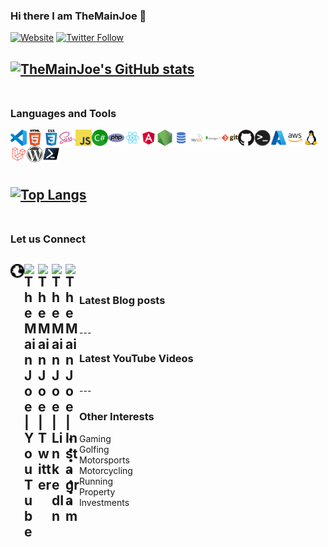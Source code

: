 ### Hi there I am TheMainJoe 👋

[![Website](https://img.shields.io/website?label=jmasango.co.za&style=for-the-badge&url=https%3A%2F%2Fjmasango.co.za)](https://jmasango.co.za)
[![Twitter Follow](https://img.shields.io/twitter/follow/TheMainJoe?color=1DA1F2&logo=twitter&style=for-the-badge)](https://twitter.com/intent/follow?original_referer=https%3A%2F%2Fgithub.com%2FTheMainJoe&screen_name=TheMainJoe)

[![TheMainJoe's GitHub stats](https://github-readme-stats.vercel.app/api?username=themainjoe&cout_private=true&show_icons=true&theme=dark)](https://github.com/themainjoe/github-readme-stats)
<br /><br />
---

### Languages and Tools

<img align="left" alt="Visual Studio Code" width="26px" src="https://raw.githubusercontent.com/github/explore/80688e429a7d4ef2fca1e82350fe8e3517d3494d/topics/visual-studio-code/visual-studio-code.png" />
<img align="left" alt="HTML5" width="26px" src="https://raw.githubusercontent.com/github/explore/80688e429a7d4ef2fca1e82350fe8e3517d3494d/topics/html/html.png" />
<img align="left" alt="CSS3" width="26px" src="https://raw.githubusercontent.com/github/explore/80688e429a7d4ef2fca1e82350fe8e3517d3494d/topics/css/css.png" />
<img align="left" alt="Sass" width="26px" src="https://raw.githubusercontent.com/github/explore/80688e429a7d4ef2fca1e82350fe8e3517d3494d/topics/sass/sass.png" />
<img align="left" alt="JavaScript" width="26px" src="https://raw.githubusercontent.com/github/explore/80688e429a7d4ef2fca1e82350fe8e3517d3494d/topics/javascript/javascript.png" />
<img align="left" alt="C-Sharp" width="26px" src="https://raw.githubusercontent.com/github/explore/80688e429a7d4ef2fca1e82350fe8e3517d3494d/topics/csharp/csharp.png" />
<img align="left" alt="PHP" width="26px" src="https://raw.githubusercontent.com/github/explore/80688e429a7d4ef2fca1e82350fe8e3517d3494d/topics/php/php.png" />
<img align="left" alt="React" width="26px" src="https://raw.githubusercontent.com/github/explore/80688e429a7d4ef2fca1e82350fe8e3517d3494d/topics/react/react.png" />
<img align="left" alt="Gatsby" width="26px" src="https://raw.githubusercontent.com/github/explore/e94815998e4e0713912fed477a1f346ec04c3da2/topics/angular/angular.png" />
<img align="left" alt="Node.js" width="26px" src="https://raw.githubusercontent.com/github/explore/80688e429a7d4ef2fca1e82350fe8e3517d3494d/topics/nodejs/nodejs.png" />
<img align="left" alt="SQL" width="26px" src="https://raw.githubusercontent.com/github/explore/80688e429a7d4ef2fca1e82350fe8e3517d3494d/topics/sql/sql.png" />
<img align="left" alt="MySQL" width="26px" src="https://raw.githubusercontent.com/github/explore/80688e429a7d4ef2fca1e82350fe8e3517d3494d/topics/mysql/mysql.png" />
<img align="left" alt="MongoDB" width="26px" src="https://raw.githubusercontent.com/github/explore/80688e429a7d4ef2fca1e82350fe8e3517d3494d/topics/mongodb/mongodb.png" />
<img align="left" alt="Git" width="26px" src="https://raw.githubusercontent.com/github/explore/80688e429a7d4ef2fca1e82350fe8e3517d3494d/topics/git/git.png" />
<img align="left" alt="GitHub" width="26px" src="https://raw.githubusercontent.com/github/explore/78df643247d429f6cc873026c0622819ad797942/topics/github/github.png" />
<img align="left" alt="Terminal" width="26px" src="https://raw.githubusercontent.com/github/explore/80688e429a7d4ef2fca1e82350fe8e3517d3494d/topics/terminal/terminal.png" />
<img align="left" alt="Azure" width="26px" src="https://raw.githubusercontent.com/github/explore/80688e429a7d4ef2fca1e82350fe8e3517d3494d/topics/azure/azure.png" />
<img align="left" alt="AWS" width="26px" src="https://raw.githubusercontent.com/github/explore/80688e429a7d4ef2fca1e82350fe8e3517d3494d/topics/aws/aws.png" />
<img align="left" alt="Linux" width="26px" src="https://raw.githubusercontent.com/github/explore/80688e429a7d4ef2fca1e82350fe8e3517d3494d/topics/linux/linux.png" />
<img align="left" alt="Laravel" width="26px" src="https://raw.githubusercontent.com/github/explore/80688e429a7d4ef2fca1e82350fe8e3517d3494d/topics/laravel/laravel.png" />
<img align="left" alt="Wordpress" width="26px" src="https://raw.githubusercontent.com/github/explore/80688e429a7d4ef2fca1e82350fe8e3517d3494d/topics/wordpress/wordpress.png" />
<img align="left" alt="Powershell" width="26px" src="https://raw.githubusercontent.com/github/explore/80688e429a7d4ef2fca1e82350fe8e3517d3494d/topics/powershell/powershell.png" />

<br /><br />
---

[![Top Langs](https://github-readme-stats.vercel.app/api/top-langs/?username=themainjoe)](https://github.com/themainjoe/github-readme-stats)
<br /><br />
---

### Let us Connect
[<img align="left" alt="jmasango.co.za" width="22px" src="https://raw.githubusercontent.com/iconic/open-iconic/master/svg/globe.svg" />][website]
[<img align="left" alt="TheMainJoe | YouTube" width="22px" src="https://cdn.jsdelivr.net/npm/simple-icons@v3/icons/youtube.svg" />][youtube]
[<img align="left" alt="TheMainJoe | Twitter" width="22px" src="https://cdn.jsdelivr.net/npm/simple-icons@v3/icons/twitter.svg" />][twitter]
[<img align="left" alt="TheMainJoe | LinkedIn" width="22px" src="https://cdn.jsdelivr.net/npm/simple-icons@v3/icons/linkedin.svg" />][linkedin]
[<img align="left" alt="TheMainJoe | Instagram" width="22px" src="https://cdn.jsdelivr.net/npm/simple-icons@v3/icons/instagram.svg" />][instagram]
<br />
---

### Latest Blog posts
<!-- BLOG-POST-LIST:START -->
<!-- BLOG-POST-LIST:END -->

<br />
---

### Latest YouTube Videos
<!-- YOUTUBE:START -->
<!-- YOUTUBE:END -->

<br />
---

### Other Interests
- Gaming
- Golfing
- Motorsports
- Motorcycling
- Running
- Property
- Investments

<!--
**TheMainJoe/TheMainJoe** is a ✨ _special_ ✨ repository because its `README.md` (this file) appears on your GitHub profile.

Here are some ideas to get you started:

- 🔭 I’m currently working on ...
- 🌱 I’m currently learning ...
- 👯 I’m looking to collaborate on ...
- 🤔 I’m looking for help with ...
- 💬 Ask me about ...
- 📫 How to reach me: ...
- 😄 Pronouns: ...
- ⚡ Fun fact: ...
-->

[website]: https://jmasango.co.za
[twitter]: https://twitter.com/TheMainJoe
[youtube]: https://www.youtube.com/channel/UC2-okLt3Hsi3GUS3IfhIP_Q
[instagram]: https://instagram.com/TheMainJoe
[linkedin]: https://www.linkedin.com/in/josiah-masango/
[golfplaylist]: https://www.youtube.com/playlist?list=PLt41MkC3hcy6cO5_ey-US2_fxl78SZKni
[blog]: https://properinfo.co.za